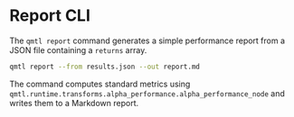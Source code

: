 # Report CLI

The `qmtl report` command generates a simple performance report from a JSON file
containing a `returns` array.

```bash
qmtl report --from results.json --out report.md
```

The command computes standard metrics using
`qmtl.runtime.transforms.alpha_performance.alpha_performance_node` and writes them to a
Markdown report.
